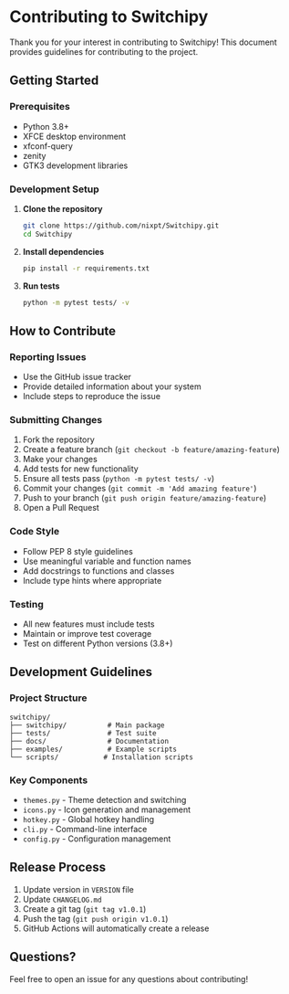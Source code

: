 # Contributing to Switchipy

Thank you for your interest in contributing to Switchipy! This document provides guidelines for contributing to the project.

## Getting Started

### Prerequisites
- Python 3.8+
- XFCE desktop environment
- xfconf-query
- zenity
- GTK3 development libraries

### Development Setup

1. **Clone the repository**
   ```bash
   git clone https://github.com/nixpt/Switchipy.git
   cd Switchipy
   ```

2. **Install dependencies**
   ```bash
   pip install -r requirements.txt
   ```

3. **Run tests**
   ```bash
   python -m pytest tests/ -v
   ```

## How to Contribute

### Reporting Issues
- Use the GitHub issue tracker
- Provide detailed information about your system
- Include steps to reproduce the issue

### Submitting Changes
1. Fork the repository
2. Create a feature branch (`git checkout -b feature/amazing-feature`)
3. Make your changes
4. Add tests for new functionality
5. Ensure all tests pass (`python -m pytest tests/ -v`)
6. Commit your changes (`git commit -m 'Add amazing feature'`)
7. Push to your branch (`git push origin feature/amazing-feature`)
8. Open a Pull Request

### Code Style
- Follow PEP 8 style guidelines
- Use meaningful variable and function names
- Add docstrings to functions and classes
- Include type hints where appropriate

### Testing
- All new features must include tests
- Maintain or improve test coverage
- Test on different Python versions (3.8+)

## Development Guidelines

### Project Structure
```
switchipy/
├── switchipy/          # Main package
├── tests/              # Test suite
├── docs/               # Documentation
├── examples/           # Example scripts
└── scripts/           # Installation scripts
```

### Key Components
- `themes.py` - Theme detection and switching
- `icons.py` - Icon generation and management
- `hotkey.py` - Global hotkey handling
- `cli.py` - Command-line interface
- `config.py` - Configuration management

## Release Process

1. Update version in `VERSION` file
2. Update `CHANGELOG.md`
3. Create a git tag (`git tag v1.0.1`)
4. Push the tag (`git push origin v1.0.1`)
5. GitHub Actions will automatically create a release

## Questions?

Feel free to open an issue for any questions about contributing!
